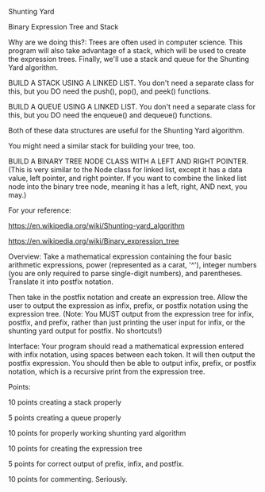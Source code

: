 Shunting Yard

 

Binary Expression Tree and Stack

                                                          

Why are we doing this?:  Trees are often used in computer science.  This program will also take advantage of a stack, which will be used to create the expression trees. Finally, we'll use a stack and queue for the Shunting Yard algorithm.

BUILD A STACK USING A LINKED LIST. You don't need a separate class for this, but you DO need the push(), pop(), and peek() functions.

BUILD A QUEUE USING A LINKED LIST. You don't need a separate class for this, but you DO need the enqueue() and dequeue() functions.

Both of these data structures are useful for the Shunting Yard algorithm.

You might need a similar stack for building your tree, too.

BUILD A BINARY TREE NODE CLASS WITH A LEFT AND RIGHT POINTER. (This is very similar to the Node class for linked list, except it has a data value, left pointer, and right pointer. If you want to combine the linked list node into the binary tree node, meaning it has a left, right, AND next, you may.)

For your reference:

https://en.wikipedia.org/wiki/Shunting-yard_algorithm

https://en.wikipedia.org/wiki/Binary_expression_tree

Overview:  Take a mathematical expression containing the four basic arithmetic expressions, power (represented as a carat, '^'), integer numbers (you are only required to parse single-digit numbers), and parentheses. Translate it into postfix notation.

Then take in the postfix notation and create an expression tree. Allow the user to output the expression as infix, prefix, or postfix notation using the expression tree. (Note: You MUST output from the expression tree for infix, postfix, and prefix, rather than just printing the user input for infix, or the shunting yard output for postfix. No shortcuts!)

Interface:  Your program should read a mathematical expression entered with infix notation, using spaces between each token. It will then output the postfix expression. You should then be able to output infix, prefix, or postfix notation, which is a recursive print from the expression tree.

Points: 

10 points creating a stack properly

5 points creating a queue properly

10 points for properly working shunting yard algorithm

10 points for creating the expression tree

5 points for correct output of prefix, infix, and postfix.

10 points for commenting. Seriously. 